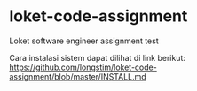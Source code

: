 # loket-code-assignment
Loket software engineer assignment test

Cara instalasi sistem dapat dilihat di link berikut:
https://github.com/longstim/loket-code-assignment/blob/master/INSTALL.md

